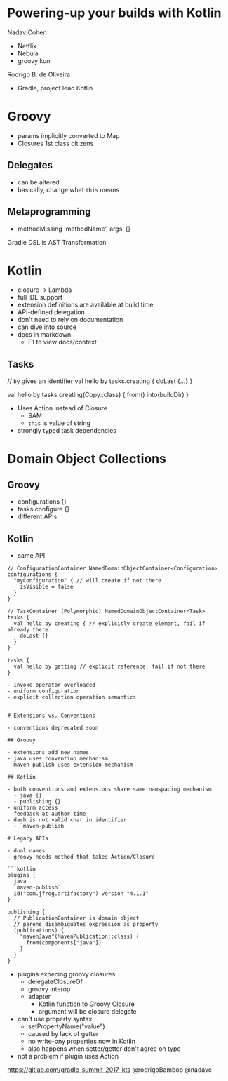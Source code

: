 # Powering-up your builds with Kotlin

Nadav Cohen
- Netflix
- Nebula
- groovy kon

 Rodrigo B. de Oliveira
- Gradle, project lead Kotlin

# Groovy

- params implicitly converted to Map
- Closures 1st class citizens

## Delegates

- can be altered
- basically, change what `this` means

## Metaprogramming

- methodMissing 'methodName', args: []

Gradle DSL is AST Transformation

# Kotlin

- closure -> Lambda
- full IDE support
- extension definitions are available at build time
- API-defined delegation
- don't need to rely on documentation
- can dive into source
- docs in markdown
  - F1 to view docs/context

## Tasks

// `by` gives an identifier
val hello by tasks.creating {
  doLast {...}
}

val hello by tasks.creating(Copy::class) {
  from()
  into(buildDir)
}

- Uses Action instead of Closure
  - SAM
  - `this` is value of string
- strongly typed task dependencies

# Domain Object Collections

## Groovy

- configurations {}
- tasks.configure {}
- different APIs

## Kotlin

- same API

```
// ConfigurationContainer NamedDomainObjectContainer<Configuration>
configurations {
  "myConfiguration" { // will create if not there
    isVisible = false
  }
}

// TaskContainer (Polymorphic) NamedDomainObjectContainer<Task>
tasks {
  val hello by creating { // explicitly create element, fail if already there
    doLast {}
  }
}

tasks {
  val hello by getting // explicit reference, fail if not there
}

- invoke operator overloaded
- uniform configuration
- explicit collection operation semantics


# Extensions vs. Conventions

- conventions deprecated soon

## Groovy

- extensions add new names
- java uses convention mechanism
- maven-publish uses extension mechanism

## Kotlin

- both conventions and extensions share same namspacing mechanism
  - java {}
  - publishing {}
- uniform access
- feedback at author time
- dash is not valid char in identifier
  - `maven-publish`

# Legacy APIs

- dual names
- groovy needs method that takes Action/Closure

```kotlin
plugins {
  java
  `maven-publish`
  id("com.jfrog.artifactory") version "4.1.1"
}

publishing {
  // PublicationContainer is domain object
  // parens disambiguates expression as property
  (publications) {
    "mavenJava"(MavenPublication::class) {
      from(components["java"])
    }
  }
}
```

- plugins expecing groovy closures
  - delegateClosureOf<GroovyObject>
  - groovy interop
  - adapter
    - Kotlin function to Groovy Closure
    - argument will be closure delegate
- can't use property syntax
  - setPropertyName("value")
  - caused by lack of getter
  - no write-ony properties now in Kotlin
  - also happens when setter/getter don't agree on type
- not a problem if plugin uses Action

https://gitlab.com/gradle-summit-2017-kts
@rodrigoBamboo
@nadavc